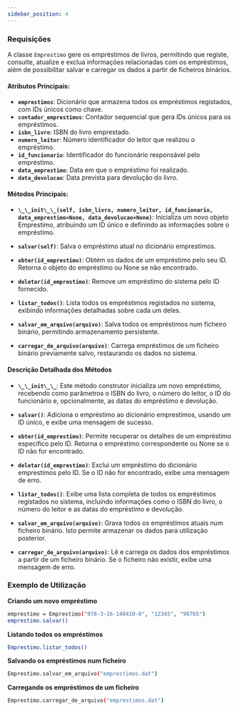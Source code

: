```yaml
---
sidebar_position: 4
---
```

 
### Requisições

A classe `Emprestimo` gere os empréstimos de livros, permitindo que registe, consulte, atualize e exclua informações relacionadas com os empréstimos, além de possibilitar salvar e carregar os dados a partir de ficheiros binários.

#### Atributos Principais:
- **`emprestimos`**: Dicionário que armazena todos os empréstimos registados, com IDs únicos como chave.
- **`contador_emprestimos`**: Contador sequencial que gera IDs únicos para os empréstimos.
- **`isbn_livro`**: ISBN do livro emprestado.
- **`numero_leitor`**: Número identificador do leitor que realizou o empréstimo.
- **`id_funcionario`**: Identificador do funcionário responsável pelo empréstimo.
- **`data_emprestimo`**: Data em que o empréstimo foi realizado.
- **`data_devolucao`**: Data prevista para devolução do livro.

#### Métodos Principais:
- **`\_\_init\_\_(self, isbn_livro, numero_leitor, id_funcionario, data_emprestimo=None, data_devolucao=None)`**:
  Inicializa um novo objeto Emprestimo, atribuindo um ID único e definindo as informações sobre o empréstimo.

- **`salvar(self)`**:
  Salva o empréstimo atual no dicionário emprestimos.

- **`obter(id_emprestimo)`**:
  Obtém os dados de um empréstimo pelo seu ID. Retorna o objeto do empréstimo ou None se não encontrado.

- **`deletar(id_emprestimo)`**:
  Remove um empréstimo do sistema pelo ID fornecido.

- **`listar_todos()`**:
  Lista todos os empréstimos registados no sistema, exibindo informações detalhadas sobre cada um deles.

- **`salvar_em_arquivo(arquivo)`**:
  Salva todos os empréstimos num ficheiro binário, permitindo armazenamento persistente.

- **`carregar_de_arquivo(arquivo)`**:
  Carrega empréstimos de um ficheiro binário previamente salvo, restaurando os dados no sistema.

#### Descrição Detalhada dos Métodos
- **`\_\_init\_\_`**:
  Este método construtor inicializa um novo empréstimo, recebendo como parâmetros o ISBN do livro, o número do leitor, o ID do funcionário e, opcionalmente, as datas do empréstimo e devolução.

- **`salvar()`**:
  Adiciona o empréstimo ao dicionário emprestimos, usando um ID único, e exibe uma mensagem de sucesso.

- **`obter(id_emprestimo)`**:
  Permite recuperar os detalhes de um empréstimo específico pelo ID. Retorna o empréstimo correspondente ou None se o ID não for encontrado.

- **`deletar(id_emprestimo)`**:
  Exclui um empréstimo do dicionário emprestimos pelo ID. Se o ID não for encontrado, exibe uma mensagem de erro.

- **`listar_todos()`**:
  Exibe uma lista completa de todos os empréstimos registados no sistema, incluindo informações como o ISBN do livro, o número do leitor e as datas do empréstimo e devolução.

- **`salvar_em_arquivo(arquivo)`**:
  Grava todos os empréstimos atuais num ficheiro binário. Isto permite armazenar os dados para utilização posterior.

- **`carregar_de_arquivo(arquivo)`**:
  Lê e carrega os dados dos empréstimos a partir de um ficheiro binário. Se o ficheiro não existir, exibe uma mensagem de erro.

### Exemplo de Utilização

**Criando um novo empréstimo**
```bash
emprestimo = Emprestimo("978-3-16-148410-0", "12345", "98765")
emprestimo.salvar()
```

**Listando todos os empréstimos**
```bash
Emprestimo.listar_todos()
```

**Salvando os empréstimos num ficheiro**
```bash
Emprestimo.salvar_em_arquivo("emprestimos.dat")
```

**Carregando os empréstimos de um ficheiro**
```bash
Emprestimo.carregar_de_arquivo("emprestimos.dat")
```
